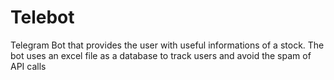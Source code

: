 # Telebot

Telegram Bot that provides the user with useful informations of a stock. 
The bot uses an excel file as a database to track users and avoid the spam of API calls


